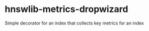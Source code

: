 hnswlib-metrics-dropwizard
==========================

Simple decorator for an index that collects key metrics for an index 